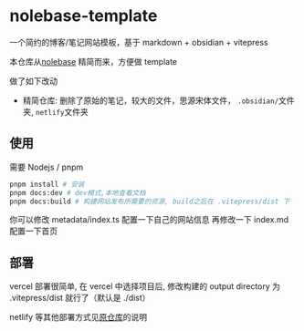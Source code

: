 # nolebase-template

一个简约的博客/笔记网站模板，基于 markdown + obsidian + vitepress

本仓库从[nolebase](https://github.com/nolebase/nolebase/) 精简而来，方便做 template 

做了如下改动
- 精简仓库: 删除了原始的笔记，较大的文件，思源宋体文件， `.obsidian/`文件夹, `netlify`文件夹


## 使用
需要 Nodejs / pnpm

```bash
pnpm install # 安装
pnpm docs:dev # dev模式,本地查看文档
pnpm docs:build # 构建网站发布所需要的资源, build之后在 .vitepress/dist 下
```

你可以修改 metadata/index.ts 配置一下自己的网站信息
再修改一下 index.md 配置一下首页

## 部署
vercel 部署很简单, 在 vercel 中选择项目后, 修改构建的 output directory 为 .vitepress/dist 就行了（默认是 ./dist）

netlify 等其他部署方式见[原仓库](https://github.com/nolebase/nolebase/)的说明
